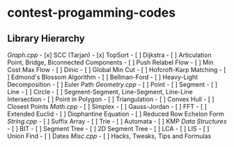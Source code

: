 contest-progamming-codes
========================

Library Hierarchy
-----------------
*Graph.cpp*
    - [x] SCC (Tarjan)
    - [x] TopSort
    - [ ] Dijkstra
    - [ ] Articulation Point, Bridge, Biconnected Components
    - [ ] Push Relabel Flow
    - [ ] Min Cost Max Flow
    - [ ] Dinic
    - [ ] Global Min Cut
    - [ ] Hofcroft-Karp Matching
    - [ ] Edmond's Blossom Algorithm
    - [ ] Bellman-Ford
    - [ ] Heavy-Light Decomposition
    - [ ] Euler Path
  *Geometry.cpp*
    - [ ] Point
    - [ ] Segment
    - [ ] Line
    - [ ] Circle
    - [ ] Segment-Segment, Line-Segment, Line-Line Intersection
    - [ ] Point in Polygon
    - [ ] Triangulation
    - [ ] Convex Hull
    - [ ] Closest Points
  *Math.cpp*
    - [ ] Simplex
    - [ ] Gauss-Jordan
    - [ ] FFT
    - [ ] Extended Euclid
    - [ ] Diophantine Equation
    - [ ] Reduced Row Echelon Form
  *String.cpp*
    - [ ] Suffix Array
    - [ ] Trie
    - [ ] Automata
    - [ ] KMP
  *Data Structures*
    - [ ] BIT
    - [ ] Segment Tree
    - [ ] 2D Segment Tree
    - [ ] LCA
    - [ ] LIS
    - [ ] Union Find
    - [ ] Dates
  *Misc.cpp*
    - [ ] Hacks, Tweaks, Tips and Formulas
  
